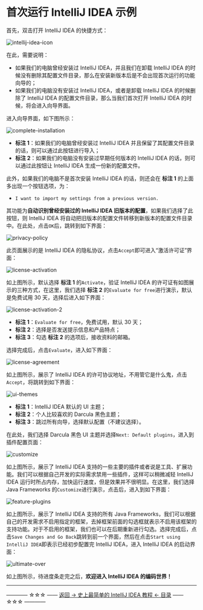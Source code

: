 # 首次运行 IntelliJ IDEA 示例

首先，双击打开 IntelliJ IDEA 的快捷方式：

![intellij-idea-icon](https://github.com/guobinhit/intellij-idea-tutorial/tree/master/images/basic-course/first-run-idea/intellij-idea-icon.png)

在此，需要说明：

 - 如果我们的电脑曾经安装过 IntelliJ IDEA，并且我们在卸载 IntelliJ IDEA 的时候没有删除其配置文件目录，那么在安装新版本后是不会出现首次运行的功能向导的；
 - 如果我们的电脑没有安装过 IntelliJ IDEA，或者是卸载 IntelliJ IDEA 的时候删除了 IntelliJ IDEA 的配置文件目录，那么当我们首次打开 IntelliJ IDEA 的时候，将会进入向导界面。

进入向导界面，如下图所示：

![complete-installation](https://github.com/guobinhit/intellij-idea-tutorial/tree/master/images/basic-course/first-run-idea/complete-installation.png)

 - **标注 1**：如果我们的电脑曾经安装过 IntelliJ IDEA 并且保留了其配置文件目录的话，则可以通过此按钮进行导入；
 - **标注 2**：如果我们的电脑没有安装过早期任何版本的 IntelliJ IDEA 的话，则可以通过此按钮让 IntelliJ IDEA 生成一份新的配置文件。

此外，如果我们的电脑不是首次安装 IntelliJ IDEA 的话，则还会在 **标注 1** 的上面多出现一个按钮选项，为：

 - `I want to import my settings from a previous version.`

其功能为**自动识别曾经安装过的 IntelliJ IDEA 旧版本的配置**，如果我们选择了此按钮，则 IntelliJ IDEA 将自动把旧版本的配置文件转移到新版本的配置文件目录中。在此处，点击`OK`后，跳转到如下界面：

![privacy-policy](https://github.com/guobinhit/intellij-idea-tutorial/tree/master/images/basic-course/first-run-idea/privacy-policy.png)

此页面展示的是 IntelliJ IDEA 的隐私协议，点击`Accept`即可进入“激活许可证”界面：

![license-activation](https://github.com/guobinhit/intellij-idea-tutorial/tree/master/images/basic-course/first-run-idea/license-activation.png)

如上图所示，默认选择 **标注 1** 的`Activate`，验证 IntelliJ IDEA 的许可证有如图展示的三种方式，在这里，我们选择 **标注 2** 的`Evaluate for free`进行演示，默认是免费试用 30 天，选择后进入如下界面：

![license-activation-2](https://github.com/guobinhit/intellij-idea-tutorial/tree/master/images/basic-course/first-run-idea/license-activation-2.png)

 - **标注 1**：`Evaluate for free`，免费试用，默认 30 天；
 - **标注 2**：选择是否发送提示信息和产品特点；
 - **标注 3**：勾选 **标注 2** 的选项后，接收资料的邮箱。

选择完成后，点击`Evaluate`，进入如下界面：

![license-agreement](https://github.com/guobinhit/intellij-idea-tutorial/tree/master/images/basic-course/first-run-idea/license-agreement.png)

如上图所示，展示了 IntelliJ IDEA 的许可协议地址，不用管它是什么鬼，点击`Accept`，将跳转到如下界面：

![ui-themes](https://github.com/guobinhit/intellij-idea-tutorial/tree/master/images/basic-course/first-run-idea/ui-themes.png)

 - **标注 1**：IntelliJ IDEA 默认的 UI 主题；
 - **标注 2**：个人比较喜欢的 Darcula 黑色主题；
 - **标注 3**：跳过所有向导，选择默认配置（不建议选择）。

在此处，我们选择 Darcula 黑色 UI 主题并选择`Next: Default plugins`，进入到插件配置页面：

![customize](https://github.com/guobinhit/intellij-idea-tutorial/tree/master/images/basic-course/first-run-idea/customize.png)

如上图所示，展示了 IntelliJ IDEA 支持的一些主要的插件或者说是工具、扩展功能。我们可以根据自己开发的实际需求禁用一些插件，这样可以稍微减轻 IntelliJ IDEA 运行时所占内存，加快运行速度，但是效果并不很明显。在这里，我们选择 Java Frameworks 的`Customize`进行演示，点击后，进入到如下界面：

![feature-plugins](https://github.com/guobinhit/intellij-idea-tutorial/tree/master/images/basic-course/first-run-idea/feature-plugins.png)

如上图所示，展示了 IntelliJ IDEA 支持的所有 Java Frameworks，我们可以根据自己的开发需求不启用指定的框架，去掉框架前面的勾选框就表示不启用该框架的支持功能。对于不启用的框架，我们也可以在后期重新进行勾选。选择完成后，点击`Save Changes and Go Back`跳转到前一个界面，然后在点击`Start using IntelliJ IDEA`即表示已经初步配置完 IntelliJ IDEA，进入 IntelliJ IDEA 的启动界面：

![ultimate-over](https://github.com/guobinhit/intellij-idea-tutorial/tree/master/images/basic-course/first-run-idea/ultimate-over.png)

如上图所示，待进度条走完之后，**欢迎进入 IntelliJ IDEA 的编码世界！**

----------
———— ☆☆☆ —— [返回 -> 史上最简单的 IntelliJ IDEA 教程 <- 目录](https://github.com/guobinhit/intellij-idea-tutorial/blob/master/README.md) —— ☆☆☆ ————
